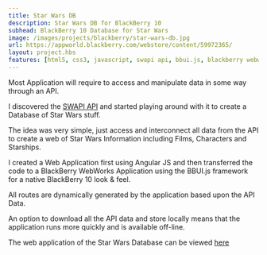 ```yaml
---
title: Star Wars DB
description: Star Wars DB for BlackBerry 10
subhead: BlackBerry 10 Database for Star Wars
image: /images/projects/blackberry/star-wars-db.jpg
url: https://appworld.blackberry.com/webstore/content/59972365/
layout: project.hbs
features: [html5, css3, javascript, swapi api, bbui.js, blackberry webworks]
---
```


Most Application will require to access and manipulate data in some way through
an API.

I discovered the [SWAPI API](http://swapi.co "SWAPI") and started playing around with it to create a Database of Star Wars stuff.

The idea was very simple, just access and interconnect all data from the API to create a web of Star Wars Information including Films, Characters and Starships.

I created a Web Application first using Angular JS and then transferred the code to a BlackBerry WebWorks Application using the BBUI.js framework for a native BlackBerry 10 look & feel.

All routes are dynamically generated by the application based upon the API Data.

An option to download all the API data and store locally means that the application runs more quickly and is available off-line.

The web application of the Star Wars Database can be viewed [here](http://forbesg.github.io/star-wars-db/dist/ "Star Wars DB")

